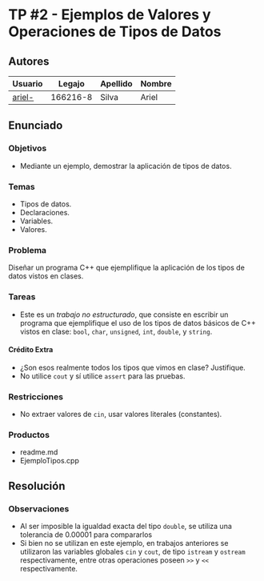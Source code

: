 # TP #2 - Ejemplos de Valores y Operaciones de Tipos de Datos

## Autores
Usuario | Legajo | Apellido | Nombre
------- | ------ | -------- | ------
[ariel-](https://github.com/ariel-) | 166216-8 | Silva | Ariel

## Enunciado
### Objetivos
* Mediante un ejemplo, demostrar la aplicación de tipos de datos.

### Temas
* Tipos de datos.
* Declaraciones.
* Variables.
* Valores.

### Problema
Diseñar un programa C++ que ejemplifique la aplicación de los tipos de datos vistos en clases.

### Tareas
* Este es un _trabajo no estructurado_, que consiste en escribir un programa que ejemplifique el uso de los tipos de datos básicos de C++ vistos en clase: `bool`, `char`, `unsigned`, `int`, `double`, y `string`.

#### Crédito Extra
* ¿Son esos realmente todos los tipos que vimos en clase? Justifique.
* No utilice `cout` y sí utilice `assert` para las pruebas.

### Restricciones
* No extraer valores de `cin`, usar valores literales (constantes).

### Productos
* readme.md
* EjemploTipos.cpp

## Resolución
### Observaciones
* Al ser imposible la igualdad exacta del tipo `double`, se utiliza una tolerancia de 0.00001 para compararlos
* Si bien no se utilizan en este ejemplo, en trabajos anteriores se utilizaron las variables globales `cin` y `cout`, de tipo `istream` y `ostream` respectivamente, entre otras operaciones poseen `>>` y `<<` respectivamente.
